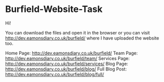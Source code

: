 Burfield-Website-Task
=====================

Hi!

You can download the files and open it in the browser or you can visit http://dev.eamonsdiary.co.uk/burfield/ where I have uploaded the website too.

Home Page: http://dev.eamonsdiary.co.uk/burfield/
Team Page: http://dev.eamonsdiary.co.uk/burfield/team/
Services Page: http://dev.eamonsdiary.co.uk/burfield/services/
Blog Page: http://dev.eamonsdiary.co.uk/burfield/blog/
Full Blog Post: http://dev.eamonsdiary.co.uk/burfield/blog/full/
